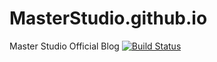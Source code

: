 # MasterStudio.github.io
Master Studio Official Blog [![Build Status](https://travis-ci.org/DjLinkIOT/DjLinkIOT.github.io.svg?branch=source)](https://travis-ci.org/DjLinkIOT/DjLinkIOT.github.io)
